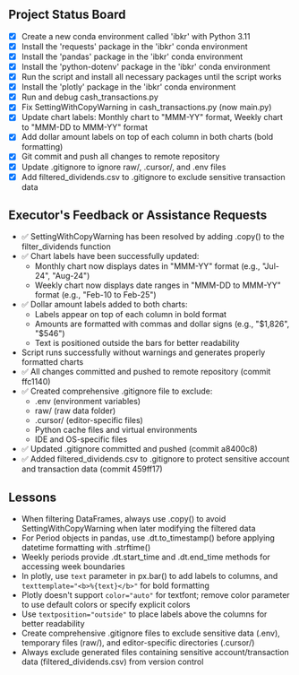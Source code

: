 ## Project Status Board
- [x] Create a new conda environment called 'ibkr' with Python 3.11
- [x] Install the 'requests' package in the 'ibkr' conda environment
- [x] Install the 'pandas' package in the 'ibkr' conda environment
- [x] Install the 'python-dotenv' package in the 'ibkr' conda environment
- [x] Run the script and install all necessary packages until the script works
- [x] Install the 'plotly' package in the 'ibkr' conda environment
- [x] Run and debug cash_transactions.py
- [x] Fix SettingWithCopyWarning in cash_transactions.py (now main.py)
- [x] Update chart labels: Monthly chart to "MMM-YY" format, Weekly chart to "MMM-DD to MMM-YY" format
- [x] Add dollar amount labels on top of each column in both charts (bold formatting)
- [x] Git commit and push all changes to remote repository
- [x] Update .gitignore to ignore raw/, .cursor/, and .env files
- [x] Add filtered_dividends.csv to .gitignore to exclude sensitive transaction data

## Executor's Feedback or Assistance Requests
- ✅ SettingWithCopyWarning has been resolved by adding .copy() to the filter_dividends function
- ✅ Chart labels have been successfully updated:
  - Monthly chart now displays dates in "MMM-YY" format (e.g., "Jul-24", "Aug-24")
  - Weekly chart now displays date ranges in "MMM-DD to MMM-YY" format (e.g., "Feb-10 to Feb-25")
- ✅ Dollar amount labels added to both charts:
  - Labels appear on top of each column in bold format
  - Amounts are formatted with commas and dollar signs (e.g., "$1,826", "$546")
  - Text is positioned outside the bars for better readability
- Script runs successfully without warnings and generates properly formatted charts
- ✅ All changes committed and pushed to remote repository (commit ffc1140)
- ✅ Created comprehensive .gitignore file to exclude:
  - .env (environment variables)
  - raw/ (raw data folder)
  - .cursor/ (editor-specific files)
  - Python cache files and virtual environments
  - IDE and OS-specific files
- ✅ Updated .gitignore committed and pushed (commit a8400c8)
- ✅ Added filtered_dividends.csv to .gitignore to protect sensitive account and transaction data (commit 459ff17)

## Lessons
- When filtering DataFrames, always use .copy() to avoid SettingWithCopyWarning when later modifying the filtered data
- For Period objects in pandas, use .dt.to_timestamp() before applying datetime formatting with .strftime()
- Weekly periods provide .dt.start_time and .dt.end_time methods for accessing week boundaries
- In plotly, use `text` parameter in px.bar() to add labels to columns, and `texttemplate="<b>%{text}</b>"` for bold formatting
- Plotly doesn't support `color="auto"` for textfont; remove color parameter to use default colors or specify explicit colors
- Use `textposition="outside"` to place labels above the columns for better readability
- Create comprehensive .gitignore files to exclude sensitive data (.env), temporary files (raw/), and editor-specific directories (.cursor/)
- Always exclude generated files containing sensitive account/transaction data (filtered_dividends.csv) from version control 